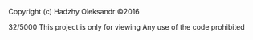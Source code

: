 Copyright (c) Hadzhy Oleksandr ©2016

32/5000
This project is only for viewing
Any use of the code prohibited

